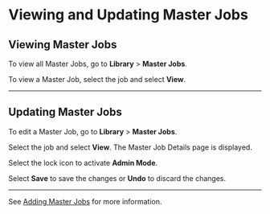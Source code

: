 # Viewing and Updating Master Jobs

## Viewing Master Jobs

To view all Master Jobs, go to **Library** > **Master Jobs**.

To view a Master Job, select the job and select **View**.

---

## Updating Master Jobs

To edit a Master Job, go to **Library** > **Master Jobs**.

Select the job and select **View**. The Master Job Details page is displayed.

Select the lock icon to activate **Admin Mode**.

Select **Save** to save the changes or **Undo** to discard the changes.

---

See [Adding Master Jobs](../MasterJobs/Adding-Master-Jobs.md) for more information.
